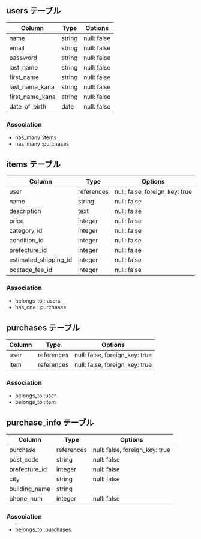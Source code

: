 ## users テーブル

| Column          | Type    | Options     |
| --------------- | ------  | ----------- |
| name            | string  | null: false |
| email           | string  | null: false |
| password        | string  | null: false |
| last_name       | string  | null: false |
| first_name      | string  | null: false |
| last_name_kana  | string  | null: false |
| first_name_kana | string  | null: false |
| date_of_birth   | date    | null: false |


### Association

- has_many :items
- has_many :purchases

## items テーブル

| Column                | Type       | Options                            |
| --------------------- | ---------- | ---------------------------------- |
| user                  | references | null: false, foreign_key: true     |
| name                  | string     | null: false                        |
| description           | text       | null: false                        |
| price                 | integer    | null: false                        |
| category_id           | integer    | null: false                        |
| condition_id          | integer    | null: false                        |
| prefecture_id         | integer    | null: false                        |
| estimated_shipping_id | integer    | null: false                        |
| postage_fee_id        | integer    | null: false                        |

### Association

- belongs_to : users
- has_one    : purchases

## purchases テーブル

| Column  | Type       | Options                        |
| ------- | ---------- | ------------------------------ |
| user    | references | null: false, foreign_key: true |
| item    | references | null: false, foreign_key: true |

### Association

- belongs_to :user
- belongs_to :item

## purchase_info テーブル

| Column             | Type       | Options                            |
| ------------------ | ---------- | ---------------------------------- |
| purchase           | references | null: false, foreign_key: true     |
| post_code          | string     | null: false                        |
| prefecture_id      | integer    | null: false                        |
| city               | string     | null: false                        |
| building_name      | string     |                                    |
| phone_num          | integer    | null: false                        |

### Association

- belongs_to :purchases